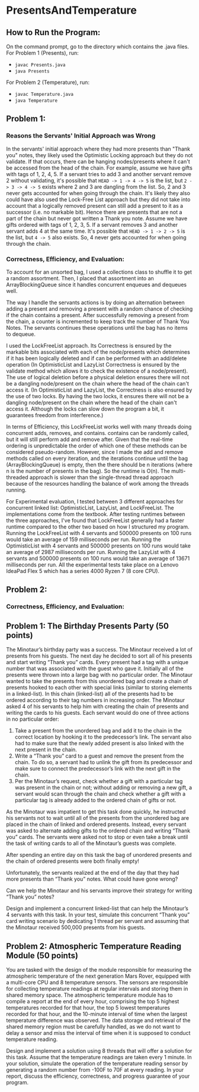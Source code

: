 # PresentsAndTemperature
## How to Run the Program:
On the command prompt, go to the directory which contains the .java files.
For Problem 1 (Presents), run:
- `javac Presents.java`
- `java Presents`

For Problem 2 (Temperature), run:
- `javac Temperature.java`
- `java Temperature`

## Problem 1:
### Reasons the Servants' Initial Approach was Wrong
In the servants' initial approach where they had more presents than "Thank you" notes, they likely used the Optimistic Locking approach but they do not validate. If that occurs, there can be hanging nodes/presents where it can't be accessed from the head of the chain. For example, assume we have gifts with tags of 1, 2, 4, 5. If a servant tries to add 3 and another servant remove 2 without validating, it's possible that `HEAD -> 1 -> 4 -> 5` is the list, but `2 -> 3 -> 4 -> 5` exists where 2 and 3 are dangling from the list. So, 2 and 3 never gets accounted for when going through the chain. It's likely they also could have also used the Lock-Free List approach but they did not take into account that a logically removed present can still add a present to it as a successor (i.e. no markable bit). Hence there are presents that are not a part of the chain but never got written a Thank you note. Assume we have gifts ordered with tags of 1, 2, 3, 5. If a servant removes 3 and another servant adds 4 at the same time. It's possible that `HEAD -> 1 -> 2 -> 5` is the list, but `4 -> 5` also exists. So, 4 never gets accounted for when going through the chain.

### Correctness, Efficiency, and Evaluation:
To account for an unsorted bag, I used a collections class to shuffle it to get a random assortment. Then, I placed that assortment into an ArrayBlockingQueue since it handles concurrent enqueues and dequeues well.

The way I handle the servants actions is by doing an alternation between adding a present and removing a present with a random chance of checking if the chain contains a present. After successfully removing a present from the chain, a counter is incremented to keep track the number of Thank You Notes. The servants continues these operations until the bag has no items to dequeue.

I used the LockFreeList approach. Its Correctness is ensured by the markable bits associated with each of the node/presents which determines if it has been logically deleted and if can be performed with an add/delete operation (In OptimisticList and LazyList Correctness is ensured by the validate method which allows it to check the existence of a node/present). The use of logical deletion before a physical deletion ensures there will not be a dangling node/present on the chain where the head of the chain can't access it. (In OptimisticList and LazyList, the Correctness is also ensured by the use of two locks. By having the two locks, it ensures there will not be a dangling node/present on the chain where the head of the chain can't access it. Although the locks can slow down the program a bit, it guarantees freedom from interference.)

In terms of Efficiency, this LockFreeList works well with many threads doing concurrent adds, removes, and contains. contains can be randomly called, but it will still perform add and remove after. Given that the real-time ordering is unpredictable the order of which one of these methods can be considered pseudo-random. However, since I made the add and remove methods called on every iteration, and the iterations continue until the bag (ArrayBlockingQueue) is empty, then the there should be n iterations (where n is the number of presents in the bag). So the runtime is O(n). The multi-threaded approach is slower than the single-thread thread approach because of the resources handling the balance of work among the threads running.

For Experimental evaluation, I tested between 3 different approaches for concurrent linked list: OptimisticList, LazyList, and LockFreeList. The implementations come from the textbook. After testing runtimes between the three approaches, I've found that LockFreeList generally had a faster runtime compared to the other two based on how I structured my program. Running the LockFreeList with 4 servants and 500000 presents on 100 runs would take an average of 159 milliseconds per run. Running the OptimisticList with 4 servants and 500000 presents on 100 runs would take an average of 2987 milliseconds per run. Running the LazyList with 4 servants and 500000 presents on 100 runs would take an average of 13671 milliseconds per run. All the experimental tests take place on a Lenovo IdeaPad Flex 5 which has a series 4000 Ryzen 7 (8 core CPU).

## Problem 2:
### Correctness, Efficiency, and Evaluation:

## Problem 1: The Birthday Presents Party (50 points)

The Minotaur’s birthday party was a success. The Minotaur received a lot of presents from his guests. The next day he decided to sort all of his presents and start writing “Thank you” cards. Every present had a tag with a unique number that was associated with the guest who gave it. Initially all of the presents were thrown into a large bag with no particular order. The Minotaur wanted to take the presents from this unordered bag and create a chain of presents hooked to each other with special links (similar to storing elements in a linked-list). In this chain (linked-list) all of the presents had to be ordered according to their tag numbers in increasing order. The Minotaur asked 4 of his servants to help him with creating the chain of presents and writing the cards to his guests. Each servant would do one of three actions in no particular order:

   1) Take a present from the unordered bag and add it to the chain in the correct location by hooking it to the predecessor’s link. The servant also had to make sure that the newly added present is also linked with the next present in the chain.
   2) Write a “Thank you” card to a guest and remove the present from the chain. To do so, a servant had to unlink the gift from its predecessor and make sure to connect the predecessor’s link with the next gift in the chain.
   3) Per the Minotaur’s request, check whether a gift with a particular tag was present in the chain or not; without adding or removing a new gift, a servant would scan through the chain and check whether a gift with a particular tag is already added to the ordered chain of gifts or not.

As the Minotaur was impatient to get this task done quickly, he instructed his servants not to wait until all of the presents from the unordered bag are placed in the chain of linked and ordered presents. Instead, every servant was asked to alternate adding gifts to the ordered chain and writing “Thank you” cards. The servants were asked not to stop or even take a break until the task of writing cards to all of the Minotaur’s guests was complete.

After spending an entire day on this task the bag of unordered presents and the chain of ordered presents were both finally empty!

Unfortunately, the servants realized at the end of the day that they had more presents than “Thank you” notes. What could have gone wrong?

Can we help the Minotaur and his servants improve their strategy for writing “Thank you” notes?

Design and implement a concurrent linked-list that can help the Minotaur’s 4 servants with this task. In your test, simulate this concurrent “Thank you” card writing scenario by dedicating 1 thread per servant and assuming that the Minotaur received 500,000 presents from his guests.

 

## Problem 2: Atmospheric Temperature Reading Module (50 points)

You are tasked with the design of the module responsible for measuring the atmospheric temperature of the next generation Mars Rover, equipped with a multi-core CPU and 8 temperature sensors. The sensors are responsible for collecting temperature readings at regular intervals and storing them in shared memory space. The atmospheric temperature module has to compile a report at the end of every hour, comprising the top 5 highest temperatures recorded for that hour, the top 5 lowest temperatures recorded for that hour, and the 10-minute interval of time when the largest temperature difference was observed. The data storage and retrieval of the shared memory region must be carefully handled, as we do not want to delay a sensor and miss the interval of time when it is supposed to conduct temperature reading. 

Design and implement a solution using 8 threads that will offer a solution for this task. Assume that the temperature readings are taken every 1 minute. In your solution, simulate the operation of the temperature reading sensor by generating a random number from -100F to 70F at every reading. In your report, discuss the efficiency, correctness, and progress guarantee of your program.
